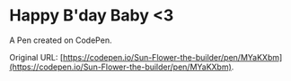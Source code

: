 # Happy B'day Baby <3

A Pen created on CodePen.

Original URL: [https://codepen.io/Sun-Flower-the-builder/pen/MYaKXbm](https://codepen.io/Sun-Flower-the-builder/pen/MYaKXbm).

